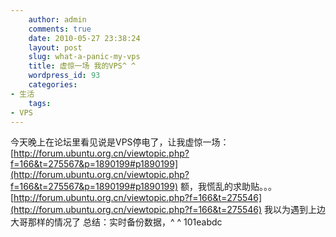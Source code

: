 ```yaml
---
    author: admin
    comments: true
    date: 2010-05-27 23:38:24
    layout: post
    slug: what-a-panic-my-vps
    title: 虚惊一场 我的VPS^ ^
    wordpress_id: 93
    categories:
- 生活
    tags:
- VPS
---
```


今天晚上在论坛里看见说是VPS停电了，让我虚惊一场： [http://forum.ubuntu.org.cn/viewtopic.php?f=166&t=275567&p=1890199#p1890199](http://forum.ubuntu.org.cn/viewtopic.php?f=166&t=275567&p=1890199#p1890199) 额，我慌乱的求助贴。。。 [http://forum.ubuntu.org.cn/viewtopic.php?f=166&t=275546](http://forum.ubuntu.org.cn/viewtopic.php?f=166&t=275546) 我以为遇到上边大哥那样的情况了 总结：实时备份数据，^ ^ 101eabdc

